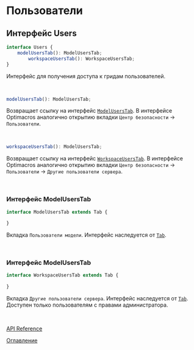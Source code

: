 # Пользователи

## Интерфейс Users<a name="users"></a>
```ts
interface Users {
	modelUsersTab(): ModelUsersTab;
    	workspaceUsersTab(): WorkspaceUsersTab;
}
```
Интерфейс для получения доступа к гридам пользователей.

&nbsp;

```js
modelUsersTab(): ModelUsersTab;
```
Возвращает ссылку на интерфейс [`ModelUsersTab`](#model-users-tab). В интерфейсе Optimacros аналогично открытию вкладки `Центр безопасности` -> `Пользователи`.

&nbsp;

```js
workspaceUsersTab(): ModelUsersTab;
```
Возвращает ссылку на интерфейс [`WorkspaceUsersTab`](#workspace-users-tab). В интерфейсе Optimacros аналогично открытию вкладки `Центр безопасности` -> `Пользователи` -> `Другие пользователи сервера`.

&nbsp;

### Интерфейс ModelUsersTab<a name="model-users-tab"></a>
```ts
interface ModelUsersTab extends Tab {
    
}
```
Вкладка `Пользователи модели`. Интерфейс наследуется от [`Tab`](./views.md#tab).

&nbsp;

### Интерфейс ModelUsersTab<a name="workspace-users-tab"></a>
```ts
interface WorkspaceUsersTab extends Tab {
    
}
```
Вкладка `Другие пользователи сервера`. Интерфейс наследуется от [`Tab`](./views.md#tab). Доступен только пользователям с правами администратора.

&nbsp;


[API Reference](./API.md)

[Оглавление](../README.md)
